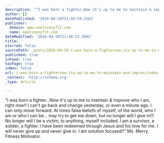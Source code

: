 ```yaml
---
description: '“I was born a fighter…Now it’s up to me to maintain & improve who I am, right now!! I can’t go back and change yesterday, or even a minute ago. I can only move forward. At times false beliefs of myself, of the world, who I am or who I can be… may try to get me down, but no longer will I give in!!! No longer will I be a victim, to anything, myself included. I am a survivor, a solider, a fighter. I have been redeemed through Jesus and his love for me. I will never give up and never give in. I am solution focused!!” Ms. Merry, Fitness Motivator.'
author: []
datePublished: '2016-04-28T21:44:59.256Z'
publisher:
  domain: www.noelssexyfit.com
  name: noelssexyfit.com
dateModified: '2016-04-28T21:40:23.304Z'
title: ''
starred: false
sourcePath: _posts/2016-04-28-i-was-born-a-fighternow-its-up-to-me-to-maintain-and-improv.md
published: true
inFeed: true
hasPage: true
inNav: false
url: i-was-born-a-fighternow-its-up-to-me-to-maintain-and-improv/index.html
_context: 'http://schema.org'
_type: Article

---
```

"I was born a fighter...Now it's up to me to maintain & improve who I am, right now!! I can't go back and change yesterday, or even a minute ago. I can only move forward. At times false beliefs of myself, of the world, who I am or who I can be... may try to get me down, but no longer will I give in!!! No longer will I be a victim, to anything, myself included. I am a survivor, a solider, a fighter. I have been redeemed through Jesus and his love for me. I will never give up and never give in. I am solution focused!!" Ms. Merry, Fitness Motivator.